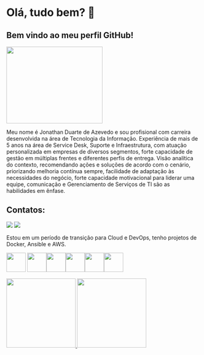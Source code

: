 # Olá, tudo bem? 👋
## Bem vindo ao meu perfil GitHub!

   <img src="https://tenor.com/pt-BR/view/kid-goku-peace-dragon-ball-goku-dragonball-gif-14419127274398548066.gif" width="250" height="200" />

Meu nome é Jonathan Duarte de Azevedo e sou profisional com carreira desenvolvida na área de Tecnologia da Informação. Experiência de mais de 5 anos na área de Service Desk, Suporte e Infraestrutura, com atuação personalizada em empresas de diversos segmentos, forte capacidade de gestão em múltiplas frentes e diferentes perfis de entrega. Visão analítica do contexto, recomendando ações e soluções de acordo com o cenário, priorizando melhoria contínua sempre, facilidade de adaptação às necessidades do negócio, forte capacidade motivacional para liderar uma equipe, comunicação e Gerenciamento de Serviços de TI são as habilidades em ênfase. 

## Contatos:

<div>

<a href = "jonathanduarte001@gmail.com"><img loading="lazy" src="https://img.shields.io/badge/Gmail-D14836?style=for-the-badge&logo=gmail&logoColor=white" target="_blank"></a>
<a href="[https://www.linkedin.com/in/seu-usuário-linkedln-aqui](https://www.linkedin.com/in/jonathanduartedeazevedo/)" target="_blank"><img loading="lazy" src="https://img.shields.io/badge/-LinkedIn-%230077B5?style=for-the-badge&logo=linkedin&logoColor=white" target="_blank"></a>   
</div>

Estou em um período de transição para Cloud e DevOps, tenho projetos de Docker, Ansible e AWS.


<img src="https://cdn.jsdelivr.net/gh/devicons/devicon@latest/icons/azure/azure-original.svg" width="50" height="50" /> <img src="https://cdn.jsdelivr.net/gh/devicons/devicon@latest/icons/ansible/ansible-original.svg" width="50" height="50" /><img src="https://cdn.jsdelivr.net/gh/devicons/devicon@latest/icons/docker/docker-original.svg" width="50" height="50" /><img src="https://cdn.jsdelivr.net/gh/devicons/devicon@latest/icons/grafana/grafana-original.svg" width="50" height="50" /><img src="https://cdn.jsdelivr.net/gh/devicons/devicon@latest/icons/linux/linux-original.svg" width="50" height="50"/><img src="https://cdn.jsdelivr.net/gh/devicons/devicon@latest/icons/amazonwebservices/amazonwebservices-plain-wordmark.svg" width="50" height="50" />

<div>
<a href="https://github.com/jonathanduarte001">
<img loading="lazy" height="180em" src="https://github-readme-stats.vercel.app/api/top-langs/?username=jonathanduarte001&layout=compact&langs_count=7&theme=dracula"/>
<img loading="lazy" height="180em" src="https://github-readme-stats.vercel.app/api?username=jonathanduarte001&show_icons=true&theme=dracula&include_all_commits=true&count_private=true"/>
</div>

          
          
          
